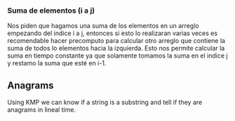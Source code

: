 ### Suma de elementos (i a j)
Nos piden que hagamos una suma de los elementos en un arreglo empezando del indice i a j, entonces si esto lo realizaran varias veces es recomendable hacer precomputo para calcular otro arreglo que contiene la suma de todos lo elementos hacia la izquierda. Esto nos permite calcular la suma en tiempo constante ya que solamente tomamos la suma en el indice j y restamo la suma que esté en i-1.

## Anagrams
Using KMP we can know if a string is a substring and tell if they are anagrams in lineal time.